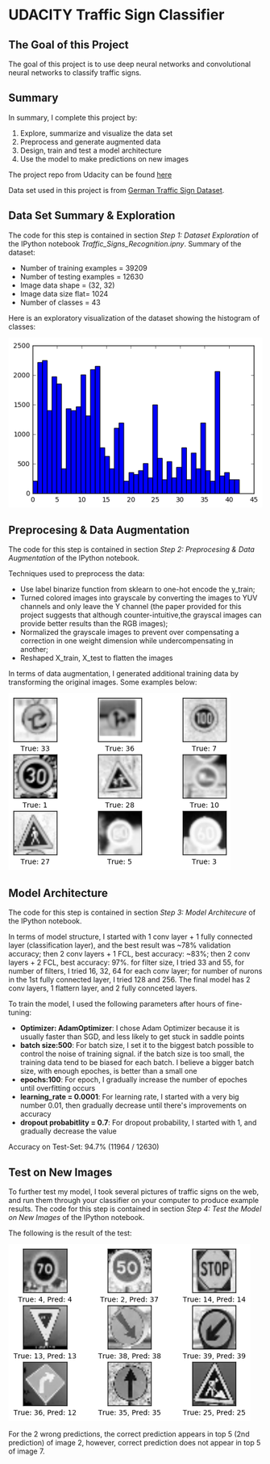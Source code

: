 [image1]: ./data_summary.png "data summary"
[image2]: ./data_augmentation.png "data augmentation"
[image3]: ./test_result.png "test result"


# UDACITY Traffic Sign Classifier

## The Goal of this Project

The goal of this project is to use deep neural networks and convolutional neural networks to classify traffic signs. 

## Summary

In summary, I complete this project by:  

1. Explore, summarize and visualize the data set
2. Preprocess and generate augmented data
3. Design, train and test a model architecture
4. Use the model to make predictions on new images

The project repo from Udacity can be found [here](https://github.com/udacity/CarND-Traffic-Sign-Classifier-Project)

Data set used in this project is from [German Traffic Sign Dataset](http://benchmark.ini.rub.de/?section=gtsrb&subsection=dataset). 

## Data Set Summary & Exploration

The code for this step is contained in section _Step 1: Dataset Exploration_ of the IPython notebook _Traffic_Signs_Recognition.ipny_. Summary of the dataset:

* Number of training examples = 39209
* Number of testing examples = 12630
* Image data shape = (32, 32)
* Image data size flat= 1024
* Number of classes = 43

Here is an exploratory visualization of the dataset showing the histogram of classes:

![alt text][image1]

## Preprocesing & Data Augmentation

The code for this step is contained in section _Step 2: Preprocesing & Data Augmentation_ of the IPython notebook.

Techniques used to preprocess the data:
* Use label binarize function from sklearn to one-hot encode the y_train; 
* Turned colored images into grayscale by converting the images to YUV channels and only leave the Y channel (the paper provided for this project suggests that although counter-intuitive,the grayscal images can provide better results than the RGB images); 
* Normalized the grayscale images to prevent over compensating a correction in one weight dimension while undercompensating in another; 
* Reshaped X_train, X_test to flatten the images

In terms of data augmentation, I generated additional training data by transforming the original images. Some examples below:

![alt text][image2]

## Model Architecture

The code for this step is contained in section _Step 3: Model Architecure_ of the IPython notebook.

In terms of model structure, I started with 1 conv layer + 1 fully connected layer (classification layer), and the best result was ~78% validation accuracy; then 2 conv layers + 1 FCL, best accuracy: ~83%; then 2 conv layers + 2 FCL, best accuracy: 97%. for filter size, I tried 33 and 55, for number of filters, I tried 16, 32, 64 for each conv layer; for number of nurons in the 1st fully connected layer, I tried 128 and 256. The final model has 2 conv layers, 1 flattern layer, and 2 fully connceted layers. 

To train the model, I used the following parameters after hours of fine-tuning:
* **Optimizer: AdamOptimizer**: I chose Adam Optimizer because it is usually faster than SGD, and less likely to get stuck in saddle points
* **batch size:500**: For batch size, I set it to the biggest batch possible to control the noise of training signal. if the batch size is too small, the training data tend to be biased for each batch. I believe a bigger batch size, with enough epoches, is better than a small one
* **epochs:100**: For epoch, I gradually increase the number of epoches until overfitting occurs
* **learning_rate = 0.0001**: For learning rate, I started with a very big number 0.01, then gradually decrease until there's improvements on accuracy 
* **dropout probabitlity = 0.7**: For dropout probability, I started with 1, and gradually decrease the value

Accuracy on Test-Set: 94.7% (11964 / 12630)

## Test on New Images

To further test my model, I took several pictures of traffic signs on the web, and run them through your classifier on your computer to produce example results. The code for this step is contained in section _Step 4: Test the Model on New Images_ of the IPython notebook.

The following is the result of the test:

![alt text][image3]

For the 2 wrong predictions, the correct prediction appears in top 5 (2nd prediction) of image 2, however, correct prediction does not appear in top 5 of image 7.
